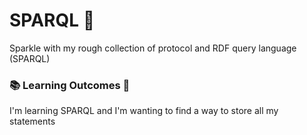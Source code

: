 # SPARQL 👋 
Sparkle with my rough collection of protocol and RDF query language (SPARQL)

### 📚 Learning Outcomes 🎯

I'm learning SPARQL and I'm wanting to find a way to store all my statements 


